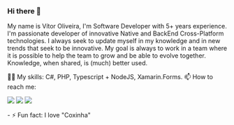 ### Hi there 👋

<p align="left">
 My name is Vítor Oliveira, I'm Software Developer with 5+ years experience. 
I'm passionate developer of innovative Native and BackEnd Cross-Platform technologies. I always seek to update myself in my knowledge and in new trends that seek to be innovative. My goal is always to work in a team where it is possible to help the team to grow and be able to evolve together. Knowledge, when shared, is (much) better used.
</p>  
<p align="left">
 💪🏼 My skills: C#, PHP, Typescript + NodeJS, Xamarin.Forms.
 📫 How to reach me:
 </p>  
<p align="left">
  <a href="https://www.instagram.com/vitordm/" alt="Instagram">
  <img src="https://img.shields.io/badge/-Instagram-DF0174?style=for-the-badge&logo=instagram&logoColor=white&link=https://www.instagram.com/vitordm/"/></a>
  
  <a href="https://www.linkedin.com/in/vitor-gaudencio/" alt="Linkedin">
  <img src="https://img.shields.io/badge/-Linkedin-0e76a8?style=for-the-badge&logo=Linkedin&logoColor=white&link=https://www.linkedin.com/in/vitor-gaudencio" /></a>
  
  <a href="https://t.me/oliveiravitor3" alt="Linkedin">
  <img src="https://img.shields.io/badge/-Telegram-9cf?style=for-the-badge&logoColor=white&color=2CA5E0&url=https://t.me/oliveiravitor3&logo=Telegram" /></a>
</p>  
<p align="left">
- ⚡ Fun fact: I love "Coxinha" 
 </p>


<!--
**vitordm/vitordm** is a ✨ _special_ ✨ repository because its `README.md` (this file) appears on your GitHub profile.

Here are some ideas to get you started:

- 🔭 I’m currently working on ...
- 🌱 I’m currently learning ...
- 👯 I’m looking to collaborate on ...
- 🤔 I’m looking for help with ...
- 💬 Ask me about ...
- 📫 How to reach me: ...
- 😄 Pronouns: ...
- ⚡ Fun fact: ...
-->
